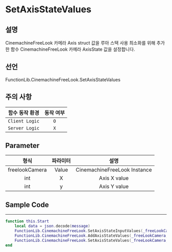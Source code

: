 # SetAxisStateValues

## 설명
CinemachineFreeLook 카메라 Axis struct 값을 루아 스택 사용 최소화를 위해 추가한 함수
CinemachineFreeLook 카메라 AxisState 값을 설정합니다.

## 선언
FunctionLib.CinemachineFreeLook.SetAxisStateValues


## 주의 사항
|    **함수 동작 환경**    | **동작 여부** |
|:------------------:|:---------:|
| ```Client Logic``` |  ```O```  |
| ```Server Logic``` |  ```X```  |


## Parameter
|     **형식**     | **파라미터** |            **설명**            |
|:--------------:|:--------:|:----------------------------:|
| freelookCamera |  Value   | CinemachineFreeLook Instance | 
|      int       |    X     |         Axis X value         | 
|      int       |    y     |         Axis Y value         | 


## Sample Code
---

```lua
function this.Start
    local data = json.decode(message)
    FunctionLib.CinemachineFreeLook.SetAxisStateInputValues(_freeLookCamera, 0 , 0)
    FunctionLib.CinemachineFreeLook.AddAxisStateValues(_freeLookCamera,data.xValue,data.yValue)
    FunctionLib.CinemachineFreeLook.SetAxisStateValues(_freeLookCamera,data.xValue,data.yValue) 
end
```